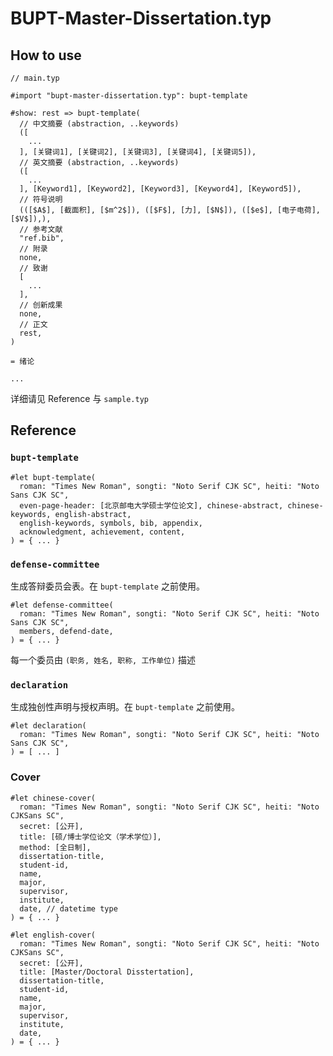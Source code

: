 # BUPT-Master-Dissertation.typ

## How to use

```typst
// main.typ

#import "bupt-master-dissertation.typ": bupt-template

#show: rest => bupt-template(
  // 中文摘要 (abstraction, ..keywords)
  ([
    ...
  ], [关键词1], [关键词2], [关键词3], [关键词4], [关键词5]),
  // 英文摘要 (abstraction, ..keywords)
  ([
    ...
  ], [Keyword1], [Keyword2], [Keyword3], [Keyword4], [Keyword5]),
  // 符号说明
  (([$A$], [截面积], [$m^2$]), ([$F$], [力], [$N$]), ([$e$], [电子电荷], [$V$]),),
  // 参考文献
  "ref.bib",
  // 附录
  none,
  // 致谢
  [
    ...
  ],
  // 创新成果
  none,
  // 正文
  rest,
)

= 绪论

...
```

详细请见 Reference 与 `sample.typ`

## Reference

### `bupt-template`

```typst
#let bupt-template(
  roman: "Times New Roman", songti: "Noto Serif CJK SC", heiti: "Noto Sans CJK SC",
  even-page-header: [北京邮电大学硕士学位论文], chinese-abstract, chinese-keywords, english-abstract,
  english-keywords, symbols, bib, appendix,
  acknowledgment, achievement, content,
) = { ... }
```

### `defense-committee`

生成答辩委员会表。在 `bupt-template` 之前使用。

```typst
#let defense-committee(
  roman: "Times New Roman", songti: "Noto Serif CJK SC", heiti: "Noto Sans CJK SC",
  members, defend-date,
) = { ... }
```

每一个委员由 `(职务, 姓名, 职称, 工作单位)` 描述

### `declaration`

生成独创性声明与授权声明。在 `bupt-template` 之前使用。

```typst
#let declaration(
  roman: "Times New Roman", songti: "Noto Serif CJK SC", heiti: "Noto Sans CJK SC",
) = [ ... ]

```

### Cover

```typst
#let chinese-cover(
  roman: "Times New Roman", songti: "Noto Serif CJK SC", heiti: "Noto CJKSans SC",
  secret: [公开],
  title: [硕/博士学位论文（学术学位）],
  method: [全日制],
  dissertation-title,
  student-id,
  name,
  major,
  supervisor,
  institute,
  date, // datetime type
) = { ... }
```

```typst
#let english-cover(
  roman: "Times New Roman", songti: "Noto Serif CJK SC", heiti: "Noto CJKSans SC",
  secret: [公开],
  title: [Master/Doctoral Disstertation],
  dissertation-title,
  student-id,
  name,
  major,
  supervisor,
  institute,
  date,
) = { ... }
```
